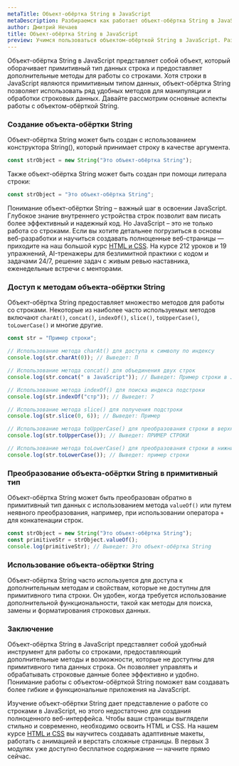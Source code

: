 ```yaml
---
metaTitle: Объект-обёртка String в JavaScript
metaDescription: Разбираемся как работает объект-обёртка String в JavaScript
author: Дмитрий Нечаев
title: Объект-обёртка String в JavaScript
preview: Учимся пользоваться объектом-обёрткой String в JavaScript. Разбираем примеры использования
---
```



Объект-обёртка String в JavaScript представляет собой объект, который оборачивает примитивный тип данных строка и предоставляет дополнительные методы для работы со строками. Хотя строки в JavaScript являются примитивным типом данных, объект-обёртка String позволяет использовать ряд удобных методов для манипуляции и обработки строковых данных. Давайте рассмотрим основные аспекты работы с объектом-обёрткой String.

### Создание объекта-обёртки String

Объект-обёртка String может быть создан с использованием конструктора String(), который принимает строку в качестве аргумента.

```jsx
const strObject = new String("Это объект-обёртка String");

```

Также объект-обёртка String может быть создан при помощи литерала строки:

```jsx
const strObject = "Это объект-обёртка String";

```

Понимание объект-обёртки String – важный шаг в освоении JavaScript. Глубокое знание внутреннего устройства строк позволит вам писать более эффективный и надежный код. Но JavaScript – это не только работа со строками. Если вы хотите детальнее погрузиться в основы веб-разработки и научиться создавать полноценные веб-страницы — приходите на наш большой курс [HTML и CSS](https://purpleschool.ru/course/html-css?utm_source=knowledgebase&utm_medium=text&utm_campaign=obekt-obertka-string-v-javascript). На курсе 212 уроков и 19 упражнений, AI-тренажеры для безлимитной практики с кодом и задачами 24/7, решение задач с живым ревью наставника, еженедельные встречи с менторами.

### Доступ к методам объекта-обёртки String

Объект-обёртка String предоставляет множество методов для работы со строками. Некоторые из наиболее часто используемых методов включают `charAt()`, `concat()`, `indexOf()`, `slice()`, `toUpperCase()`, `toLowerCase()` и многие другие.

```jsx
const str = "Пример строки";

// Использование метода charAt() для доступа к символу по индексу
console.log(str.charAt(0)); // Выведет: П

// Использование метода concat() для объединения двух строк
console.log(str.concat(" в JavaScript")); // Выведет: Пример строки в JavaScript

// Использование метода indexOf() для поиска индекса подстроки
console.log(str.indexOf("стр")); // Выведет: 7

// Использование метода slice() для получения подстроки
console.log(str.slice(0, 6)); // Выведет: Пример

// Использование метода toUpperCase() для преобразования строки в верхний регистр
console.log(str.toUpperCase()); // Выведет: ПРИМЕР СТРОКИ

// Использование метода toLowerCase() для преобразования строки в нижний регистр
console.log(str.toLowerCase()); // Выведет: пример строки

```

### Преобразование объекта-обёртки String в примитивный тип

Объект-обёртка String может быть преобразован обратно в примитивный тип данных с использованием метода `valueOf()` или путем неявного преобразования, например, при использовании оператора `+` для конкатенации строк.

```jsx
const strObject = new String("Это объект-обёртка String");
const primitiveStr = strObject.valueOf();
console.log(primitiveStr); // Выведет: Это объект-обёртка String

```

### Использование объекта-обёртки String

Объект-обёртка String часто используется для доступа к дополнительным методам и свойствам, которые не доступны для примитивного типа строки. Он удобен, когда требуется использование дополнительной функциональности, такой как методы для поиска, замены и форматирования строковых данных.

### Заключение

Объект-обёртка String в JavaScript представляет собой удобный инструмент для работы со строками, предоставляющий дополнительные методы и возможности, которые не доступны для примитивного типа данных строка. Он позволяет управлять и обрабатывать строковые данные более эффективно и удобно. Понимание работы с объектом-обёрткой String поможет вам создавать более гибкие и функциональные приложения на JavaScript.

Изучение объект-обёртки String дает представление о работе со строками в JavaScript, но этого недостаточно для создания полноценного веб-интерфейса. Чтобы ваши страницы выглядели стильно и современно, необходимо освоить HTML и CSS. На нашем курсе [HTML и CSS](https://purpleschool.ru/course/html-css?utm_source=knowledgebase&utm_medium=text&utm_campaign=obekt-obertka-string-v-javascript) вы научитесь создавать адаптивные макеты, работать с анимацией и верстать сложные страницы. В первых 3 модулях уже доступно бесплатное содержание — начните прямо сейчас.
